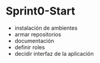 
# Sprint0-Start


- instalación de ambientes
- armar repositorios
- documentación
- definir roles
- decidir interfaz de la aplicación
